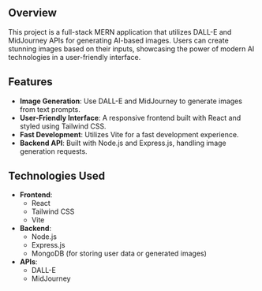 

## Overview
This project is a full-stack MERN application that utilizes DALL-E and MidJourney APIs for generating AI-based images. Users can create stunning images based on their inputs, showcasing the power of modern AI technologies in a user-friendly interface.

## Features
- **Image Generation**: Use DALL-E and MidJourney to generate images from text prompts.
- **User-Friendly Interface**: A responsive frontend built with React and styled using Tailwind CSS.
- **Fast Development**: Utilizes Vite for a fast development experience.
- **Backend API**: Built with Node.js and Express.js, handling image generation requests.

## Technologies Used
- **Frontend**:
  - React
  - Tailwind CSS
  - Vite
- **Backend**:
  - Node.js
  - Express.js
  - MongoDB (for storing user data or generated images)
- **APIs**:
  - DALL-E
  - MidJourney


